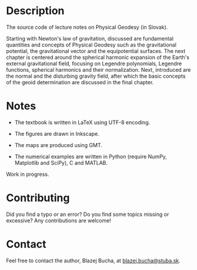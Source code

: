# Description

The source code of lecture notes on Physical Geodesy (in Slovak).

Starting with Newton's law of gravitation, discussed are fundamental quantities 
and concepts of Physical Geodesy such as the gravitational potential, the 
gravitational vector and the equipotential surfaces.  The next chapter is 
centered around the spherical harmonic expansion of the Earth's external 
gravitational field, focusing on Legendre polynomials, Legendre functions, 
spherical harmonics and their normalization.  Next, introduced are the normal 
and the disturbing gravity field, after which the basic concepts of the geoid 
determination are discussed in the final chapter.


# Notes

* The textbook is written in LaTeX using UTF-8 encoding.

* The figures are drawn in Inkscape.

* The maps are produced using GMT.

* The numerical examples are written in Python (require NumPy, Matplotlib and 
  SciPy), C and MATLAB.

Work in progress.


# Contributing

Did you find a typo or an error?  Do you find some topics missing or excessive? 
Any contributions are welcome!


# Contact

Feel free to contact the author, Blazej Bucha, at 
[blazej.bucha@stuba.sk](mailto:blazej.bucha@stuba.sk).
